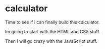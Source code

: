 # calculator

Time to see if i can finally build this calculator.

Im going to start with the HTML and CSS stuff.

Then I will go crazy with the JavaScript stuff.